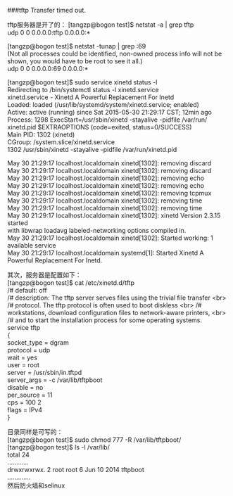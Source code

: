 ###tftp Transfer timed out.

tftp服务器是开了的：
[tangzp@bogon test]$ netstat -a |  grep tftp<br>
udp        0      0 0.0.0.0:tftp            0.0.0.0:* 

[tangzp@bogon test]$ netstat -tunap | grep :69<br>
(Not all processes could be identified, non-owned process info
 will not be shown, you would have to be root to see it all.)<br>
udp        0      0 0.0.0.0:69              0.0.0.0:*  

[tangzp@bogon test]$ sudo service xinetd status -l<br>
Redirecting to /bin/systemctl status  -l xinetd.service<br>
xinetd.service - Xinetd A Powerful Replacement For Inetd<br>
   Loaded: loaded (/usr/lib/systemd/system/xinetd.service; enabled)<br>
   Active: active (running) since Sat 2015-05-30 21:29:17 CST; 12min ago<br>
  Process: 1298 ExecStart=/usr/sbin/xinetd -stayalive -pidfile /var/run/<br>xinetd.pid $EXTRAOPTIONS (code=exited, status=0/SUCCESS)<br>
 Main PID: 1302 (xinetd)<br>
   CGroup: /system.slice/xinetd.service<br>
           1302 /usr/sbin/xinetd -stayalive -pidfile /var/run/xinetd.pid<br>

May 30 21:29:17 localhost.localdomain xinetd[1302]: removing discard<br>
May 30 21:29:17 localhost.localdomain xinetd[1302]: removing discard<br>
May 30 21:29:17 localhost.localdomain xinetd[1302]: removing echo<br>
May 30 21:29:17 localhost.localdomain xinetd[1302]: removing echo<br>
May 30 21:29:17 localhost.localdomain xinetd[1302]: removing tcpmux<br>
May 30 21:29:17 localhost.localdomain xinetd[1302]: removing time<br>
May 30 21:29:17 localhost.localdomain xinetd[1302]: removing time<br>
May 30 21:29:17 localhost.localdomain xinetd[1302]: xinetd Version 2.3.15 started<br> with libwrap loadavg labeled-networking options compiled in.<br>
May 30 21:29:17 localhost.localdomain xinetd[1302]: Started working: 1 available service<br>
May 30 21:29:17 localhost.localdomain systemd[1]: Started Xinetd A Powerful Replacement For Inetd.<br>

其次，服务器是配置如下：<br>
[tangzp@bogon test]$ cat /etc/xinetd.d/tftp<br>
/# default: off<br>
/# description: The tftp server serves files using the trivial file transfer \<br>
/#	protocol.  The tftp protocol is often used to boot diskless \<br>
/#	workstations, download configuration files to network-aware printers, \<br>
/#	and to start the installation process for some operating systems.<br>
service tftp<br>
{<br>
socket_type	= dgram<br>
protocol	= udp<br>
wait	= yes<br>
user	= root<br>
server	= /usr/sbin/in.tftpd<br>
server_args	= -c  /var/lib/tftpboot <br>
disable	= no<br>
per_source	= 11<br>
cps	= 100 2<br>
flags	= IPv4<br>
}<br>

目录同样是可写的：<br>
[tangzp@bogon test]$ sudo chmod 777 -R /var/lib/tftpboot/<br>
[tangzp@bogon test]$ ls -l /var/lib/<br>
total 24<br>
............<br>
drwxrwxrwx. 2 root         root       6 Jun 10  2014 tftpboot<br>
.............<br>
然后防火墙和selinux